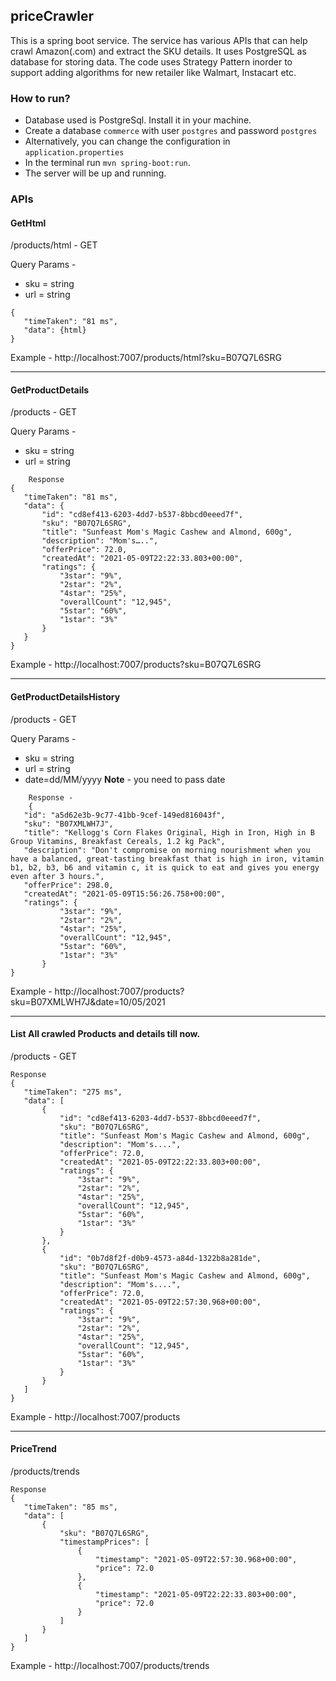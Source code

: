 ## priceCrawler

This is a spring boot service. The service has various APIs that can help crawl Amazon(.com) and extract the SKU details. It uses PostgreSQL as database for storing data. The code uses Strategy Pattern inorder to support adding algorithms for new retailer like Walmart, Instacart etc.   

### How to run?

- Database used is PostgreSql. Install it in your machine.
- Create a database `commerce` with user `postgres` and password `postgres`
- Alternatively, you can change the configuration in `application.properties`
- In the terminal run `mvn spring-boot:run`.
- The server will be up and running. 


### APIs 

#### GetHtml
/products/html - GET

Query Params -
- sku = string
- url = string

```Response
{
   "timeTaken": "81 ms",
   "data": {html}
}
```

Example - http://localhost:7007/products/html?sku=B07Q7L6SRG 

---

#### GetProductDetails
/products - GET

Query Params -

- sku = string
- url = string

```
	Response
{
   "timeTaken": "81 ms",
   "data": {
       "id": "cd8ef413-6203-4dd7-b537-8bbcd0eeed7f",
       "sku": "B07Q7L6SRG",
       "title": "Sunfeast Mom's Magic Cashew and Almond, 600g",
       "description": "Mom's…..",
       "offerPrice": 72.0,
       "createdAt": "2021-05-09T22:22:33.803+00:00",
       "ratings": {
           "3star": "9%",
           "2star": "2%",
           "4star": "25%",
           "overallCount": "12,945",
           "5star": "60%",
           "1star": "3%"
       }
   }
}
```

Example - http://localhost:7007/products?sku=B07Q7L6SRG 

---

#### GetProductDetailsHistory
/products - GET

Query Params -
- sku = string
- url = string
- date=dd/MM/yyyy
	**Note** - you need to pass date 

```
	Response -
	{
   "id": "a5d62e3b-9c77-41bb-9cef-149ed816043f",
   "sku": "B07XMLWH7J",
   "title": "Kellogg's Corn Flakes Original, High in Iron, High in B Group Vitamins, Breakfast Cereals, 1.2 kg Pack",
   "description": "Don't compromise on morning nourishment when you have a balanced, great-tasting breakfast that is high in iron, vitamin b1, b2, b3, b6 and vitamin c, it is quick to eat and gives you energy even after 3 hours.",
   "offerPrice": 298.0,
   "createdAt": "2021-05-09T15:56:26.758+00:00",
   "ratings": {
           "3star": "9%",
           "2star": "2%",
           "4star": "25%",
           "overallCount": "12,945",
           "5star": "60%",
           "1star": "3%"
       }
}
```

Example - http://localhost:7007/products?sku=B07XMLWH7J&date=10/05/2021

---

#### List All crawled Products and details till now.
/products - GET

```
Response
{
   "timeTaken": "275 ms",
   "data": [
       {
           "id": "cd8ef413-6203-4dd7-b537-8bbcd0eeed7f",
           "sku": "B07Q7L6SRG",
           "title": "Sunfeast Mom's Magic Cashew and Almond, 600g",
           "description": "Mom's....",
           "offerPrice": 72.0,
           "createdAt": "2021-05-09T22:22:33.803+00:00",
           "ratings": {
               "3star": "9%",
               "2star": "2%",
               "4star": "25%",
               "overallCount": "12,945",
               "5star": "60%",
               "1star": "3%"
           }
       },
       {
           "id": "0b7d8f2f-d0b9-4573-a84d-1322b8a281de",
           "sku": "B07Q7L6SRG",
           "title": "Sunfeast Mom's Magic Cashew and Almond, 600g",
           "description": "Mom's....",
           "offerPrice": 72.0,
           "createdAt": "2021-05-09T22:57:30.968+00:00",
           "ratings": {
               "3star": "9%",
               "2star": "2%",
               "4star": "25%",
               "overallCount": "12,945",
               "5star": "60%",
               "1star": "3%"
           }
       }
   ]
}
```

Example - http://localhost:7007/products

---

#### PriceTrend
/products/trends

```
Response 
{
   "timeTaken": "85 ms",
   "data": [
       {
           "sku": "B07Q7L6SRG",
           "timestampPrices": [
               {
                   "timestamp": "2021-05-09T22:57:30.968+00:00",
                   "price": 72.0
               },
               {
                   "timestamp": "2021-05-09T22:22:33.803+00:00",
                   "price": 72.0
               }
           ]
       }
   ]
}
```

Example - http://localhost:7007/products/trends

